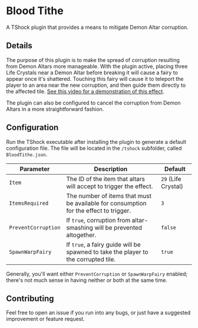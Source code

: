 # Blood Tithe
A TShock plugin that provides a means to mitigate Demon Altar corruption.

## Details
The purpose of this plugin is to make the spread of corruption resulting from Demon Altars more manageable. With the plugin active, placing three Life Crystals near a Demon Altar before breaking it will cause a fairy to appear once it's shattered. Touching this fairy will cause it to teleport the player to an area near the new corruption, and then guide them directly to the affected tile. [See this video for a demonstration of this effect](https://youtu.be/IAquudGoUqc).

The plugin can also be configured to cancel the corruption from Demon Altars in a more straightforward fashion.

## Configuration
Run the TShock executable after installing the plugin to generate a default configuration file. The file will be located in the `/tshock` subfolder, called `BloodTithe.json`.

| Parameter | Description | Default |
| --- | --- | --- |
| `Item` | The ID of the item that altars will accept to trigger the effect. | `29` (Life Crystal) |
| `ItemsRequired` | The number of items that must be available for consumption for the effect to trigger. | `3` |
| `PreventCorruption` | If `true`, corruption from altar-smashing will be prevented altogether. | `false` | 
| `SpawnWarpFairy` | If `true`, a fairy guide will be spawned to take the player to the corrupted tile. | `true` |

Generally, you'll want either `PreventCorruption` or `SpawnWarpFairy` enabled; there's not much sense in having neither or both at the same time.

## Contributing
Feel free to open an issue if you run into any bugs, or just have a suggested improvement or feature request.